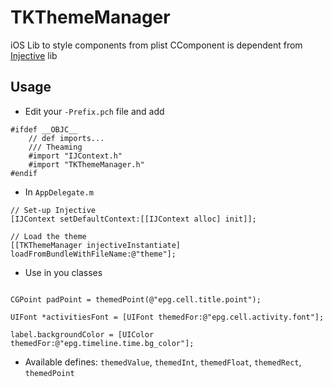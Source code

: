 TKThemeManager
==============

iOS Lib to style components from plist
CComponent is dependent from [Injective](https://github.com/farcaller/Injective) lib

## Usage
* Edit your `-Prefix.pch` file and add

``` obj-c
#ifdef __OBJC__
    // def imports...
    /// Theaming
    #import "IJContext.h"
    #import "TKThemeManager.h"
#endif
```

* In `AppDelegate.m`
``` obj-c
// Set-up Injective
[IJContext setDefaultContext:[[IJContext alloc] init]];

// Load the theme
[[TKThemeManager injectiveInstantiate] loadFromBundleWithFileName:@"theme"];
```

* Use in you classes
``` obj-c

CGPoint padPoint = themedPoint(@"epg.cell.title.point");

UIFont *activitiesFont = [UIFont themedFor:@"epg.cell.activity.font"];

label.backgroundColor = [UIColor themedFor:@"epg.timeline.time.bg_color"];

``` 

* Available defines: `themedValue`, `themedInt`, `themedFloat`, `themedRect`, `themedPoint`

